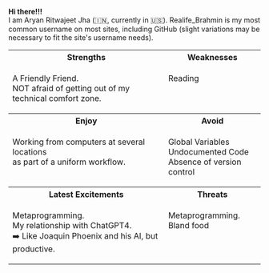 <p align="left">
  <strong>Hi there!!!</strong><br>
I am Aryan Ritwajeet Jha (🇮🇳, currently in 🇺🇸). Realife_Brahmin is my most common username on most sites, including GitHub (slight variations may be necessary to fit the site's username needs).
</p>

<table>
<tr>
    <th>Strengths</th>
    <th>Weaknesses</th>
</tr>
<tr valign="top">
<td>

A Friendly Friend.<br>
NOT afraid of getting out of my technical comfort zone.

</td>
<td>

Reading

</td>
</tr>
<tr>
    <th>Enjoy</th>
    <th>Avoid</th>
</tr>
<tr valign="top">
<td>

Working from computers at several locations<br>
as part of a uniform workflow.

</td>
<td>

Global Variables<br>
Undocumented Code<br>
Absence of version control

</td>
</tr>
<tr>
    <th>Latest Excitements</th>
    <th>Threats</th>
</tr>
<tr valign="top">
<td>

Metaprogramming.<br>
My relationship with ChatGPT4.<br>
➡️ Like Joaquin Phoenix and his AI, but productive.

</td>
<td>

Metaprogramming.<br>
Bland food

</td>
</tr>
</table>
